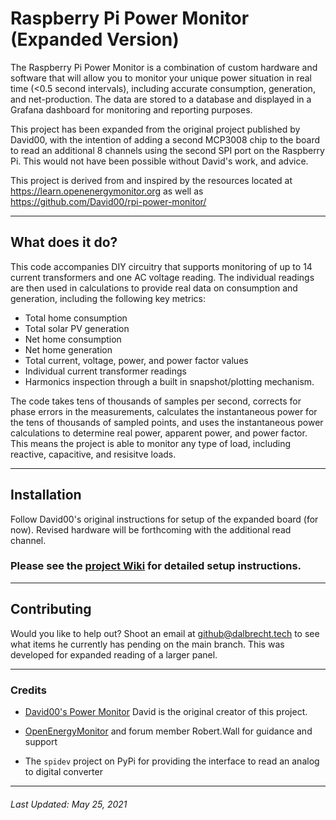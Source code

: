 # Raspberry Pi Power Monitor (Expanded Version)

The Raspberry Pi Power Monitor is a combination of custom hardware and software that will allow you to monitor your unique power situation in real time (<0.5 second intervals), including accurate consumption, generation, and net-production. The data are stored to a database and displayed in a Grafana dashboard for monitoring and reporting purposes.

This project has been expanded from the original project published by David00, with the intention of adding a second MCP3008 chip to the board to read an additional 8 channels using the second SPI port on the Raspberry Pi. This would not have been possible without David's work, and advice.

This project is derived from and inspired by the resources located at https://learn.openenergymonitor.org as well as https://github.com/David00/rpi-power-monitor/

---

## What does it do?

This code accompanies DIY circuitry that supports monitoring of up to 14 current transformers and one AC voltage reading. The individual readings are then used in calculations to provide real data on consumption and generation, including the following key metrics:

* Total home consumption
* Total solar PV generation
* Net home consumption
* Net home generation
* Total current, voltage, power, and power factor values
* Individual current transformer readings
* Harmonics inspection through a built in snapshot/plotting mechanism.

The code takes tens of thousands of samples per second, corrects for phase errors in the measurements, calculates the instantaneous power for the tens of thousands of sampled points, and uses the instantaneous power calculations to determine real power, apparent power, and power factor. This means the project is able to monitor any type of load, including reactive, capacitive, and resisitve loads.

---

## Installation

Follow David00's original instructions for setup of the expanded board (for now). Revised hardware will be forthcoming with the additional read channel.

### Please see the [project Wiki](https://github.com/David00/rpi-power-monitor/wiki#quick-start--table-of-contents) for detailed setup instructions.


---

## Contributing

Would you like to help out? Shoot an email at github@dalbrecht.tech to see what items he currently has pending on the main branch. This was developed for expanded reading of a larger panel.

---

### Credits

* [David00's Power Monitor](https://github.com/David00/rpi-power-monitor/) David is the original creator of this project.

* [OpenEnergyMonitor](https://openenergymonitor.org) and forum member Robert.Wall for guidance and support

* The `spidev` project on PyPi for providing the interface to read an analog to digital converter


---

###### Last Updated:  May 25, 2021
